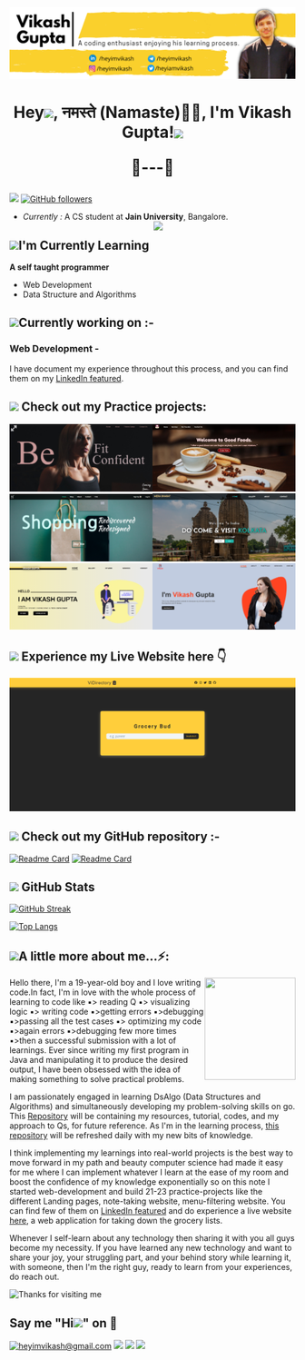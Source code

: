 ![Vikash Banner Image](./banner1.png)

<h1 align="center">Hey<img src="https://github.com/TheDudeThatCode/TheDudeThatCode/blob/master/Assets/Hi.gif" width="30px">, नमस्ते (Namaste)🙏🏻, I'm Vikash Gupta!<img src="https://media.giphy.com/media/12oufCB0MyZ1Go/giphy.gif" width="70" align="center"> <br><p align="center">🌱---🌳</p></h1>

![](https://komarev.com/ghpvc/?username=heyimvikash&label=Visitors&style=flat&color=ffce3b) [![GitHub followers](https://img.shields.io/github/followers/heyimvikash.svg?style=social&label=Follow)](https://github.com/heyimvikash?tab=followers)

- <i>Currently :</i> A CS student at **Jain University**, Bangalore.
  <img align='right' src="https://media.giphy.com/media/M9gbBd9nbDrOTu1Mqx/giphy.gif" width="250">

<h2><img src="https://media.giphy.com/media/JqCyR82tHIYQGRjLOY/giphy.gif" width="60"><b>I'm Currently Learning</b></h2>

**A self taught programmer**

- Web Development
- Data Structure and Algorithms

<h2><img src="https://media.giphy.com/media/3Fn48BycQFHImJjsN8/giphy.gif" width="50"><b>Currently working on :-</b></h2>

<h3>Web Development -</h3>

I have document my experience throughout this process, and you can find them on my [LinkedIn featured](https://www.linkedin.com/in/heyimvikash/).

## <img src="https://media.giphy.com/media/26vwfMVM6nlEkwftUj/giphy.gif" width="60"> **Check out my Practice projects:**

[<img src="./p1.png" width="50%" loading="lazy" title="click"/>](https://www.linkedin.com/embed/feed/update/urn:li:ugcPost:6778601756852002816)[<img src="./p2.png" width="50%" loading="lazy" title="click"/>](https://www.linkedin.com/embed/feed/update/urn:li:ugcPost:6779291973460217856)
[<img src="./p3.png" width="50%" loading="lazy" title="click"/>](https://www.linkedin.com/embed/feed/update/urn:li:ugcPost:6781480245464727553)[<img src="./p4.png" width="50%" loading="lazy" title="click"/>](https://www.linkedin.com/embed/feed/update/urn:li:ugcPost:6787762553226432512)
[<img src="./p5.png" width="50%" loading="lazy" title="click"/>](https://www.linkedin.com/embed/feed/update/urn:li:ugcPost:6783079910190661633)[<img src="./p6.png" width="50%" loading="lazy" title="click"/>](https://www.linkedin.com/embed/feed/update/urn:li:ugcPost:6790126179681611776)

## <img src="https://media.giphy.com/media/1yMzoGQfLdPUKhtBo9/giphy.gif" width="60"> **Experience my Live Website here 👇**

[<img src="./l1.png" loading="lazy" title="click"/>](https://heyimvikashdirectory.netlify.app/)

## <img src="https://media.giphy.com/media/nqc71UeLFdr0we228t/giphy.gif" width="60"> **Check out my GitHub repository :-**

[![Readme Card](https://github-readme-stats.vercel.app/api/pin/?username=heyimvikash&repo=DataStructures-And-Algorithms)](https://github.com/heyimvikash/DataStructures-And-Algorithms)
[![Readme Card](https://github-readme-stats.vercel.app/api/pin/?username=heyimvikash&repo=Grocery-Bud-ViDirectory)](https://github.com/heyimvikash/Grocery-Bud-ViDirectory)

<h2><img src="https://media.giphy.com/media/gJnjM552Kz2uUQvJEf/giphy.gif" width="40"> <b>GitHub Stats</b></h2>

[![GitHub Streak](https://github-readme-streak-stats.herokuapp.com?user=heyimvikash&theme=highcontrast&hide_border=true)](https://github.com/heyimvikash)

[![Top Langs](https://github-readme-stats.vercel.app/api/top-langs/?username=heyimvikash&layout=compact)](#)

<h2><img src="https://media.giphy.com/media/VgCDAzcKvsR6OM0uWg/giphy.gif" width="60"><b>A little more about me...⚡: </b></h2>
<img align='right' src="https://media.giphy.com/media/uddQeaRTsKUc57pQSh/giphy.gif" width="160" height="180"/>

Hello there,
I'm a 19-year-old boy and I love writing code.In fact, I'm in love with the whole process of learning to code like ▪️> reading Q ▪️> visualizing logic ▪️> writing code ▪️>getting errors ▪️>debugging ▪️>passing all the test cases ▪️> optimizing my code ▪️>again errors ▪️>debugging few more times ▪️>then a successful submission with a lot of learnings.
Ever since writing my first program in Java and manipulating it to produce the desired output, I have been obsessed with the idea of making something to solve practical problems.

I am passionately engaged in learning DsAlgo (Data Structures and Algorithms) and simultaneously developing my problem-solving skills on go. This [Repository](https://github.com/heyimvikash/DataStructures-And-Algorithms) will be containing my resources, tutorial, codes, and my approach to Qs, for future reference. As I'm in the learning process, [this repository](https://github.com/heyimvikash/DataStructures-And-Algorithms) will be refreshed daily with my new bits of knowledge.

I think implementing my learnings into real-world projects is the best way to move forward in my path and beauty computer science had made it easy for me where I can implement whatever I learn at the ease of my room and boost the confidence of my knowledge exponentially so on this note I started web-development and build 21-23 practice-projects like the different Landing pages, note-taking website, menu-filtering website. You can find few of them on [LinkedIn featured](https://www.linkedin.com/in/heyimvikash/) and do experience a live website [here](https://heyimvikashdirectory.netlify.app/), a web application for taking down the grocery lists.

Whenever I self-learn about any technology then sharing it with you all guys become my necessity.
If you have learned any new technology and want to share your joy, your struggling part, and your behind story while learning it, with someone, then I'm the right guy, ready to learn from your experiences, do reach out.

<img height="80" alt="Thanks for visiting me" width="100%" src="https://raw.githubusercontent.com/BrunnerLivio/brunnerlivio/master/images/marquee.svg" />

<h2><b>Say me "Hi<img src="https://github.com/TheDudeThatCode/TheDudeThatCode/blob/master/Assets/Hi.gif" width="29px">" on 💬</b></h2>

<a href="mailto:heyimvikash@gmail.com">![heyimvikash@gmail.com](https://img.shields.io/badge/Gmail-D14836?style=for-the-badge&logo=gmail&logoColor=white)</a> <a href="https://www.linkedin.com/in/heyimvikash/">![](https://img.shields.io/badge/VikashGupta-0077B5?style=for-the-badge&logo=linkedin&logoColor=white)</a> [![](https://img.shields.io/badge/-@heyiamvikash-1ca0f1?style=for-the-badge&logo=twitter&logoColor=white&link=https://twitter.com/heyiamvikash)](https://twitter.com/heyiamvikash)
[![](https://img.shields.io/badge/heyimvikash-2CA5E0?style=for-the-badge&logo=telegram&logoColor=white)](https://t.me/heyimvikash)

<!--

Here are some ideas to get you started:

- 🔭 I’m currently working on ...
- 🌱 I’m currently learning ...
- 👯 I’m looking to collaborate on ...
- 🤔 I’m looking for help with ...
-  Ask me about ...
- 📫 How to reach me: ...
- 😄 Pronouns: ...
- ⚡ Fun fact: ...
-->
